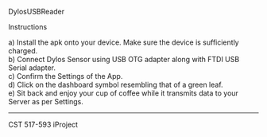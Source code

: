 DylosUSBReader 

Instructions
<br>

a) Install the apk onto your device. Make sure the device is sufficiently charged.<br>
b) Connect Dylos Sensor using USB OTG adapter along with FTDI USB Serial adapter.<br>
c) Confirm the Settings of the App.<br>
d) Click on the dashboard symbol resembling that of a green leaf.<br>
e) Sit back and enjoy your cup of coffee while it transmits data to your Server as per Settings.<br>

-----------------------------------

CST 517-593 iProject
